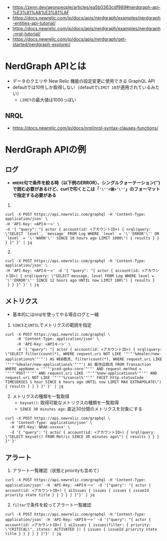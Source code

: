 - https://zenn.dev/aeonpeople/articles/ea5b0363cdf989#nerdgraph-api-%E3%81%A8%E3%81%AF
- https://docs.newrelic.com/jp/docs/apis/nerdgraph/examples/nerdgraph-entities-api-tutorial/
- https://docs.newrelic.com/jp/docs/apis/nerdgraph/examples/nerdgraph-nrql-tutorial/
- https://docs.newrelic.com/jp/docs/apis/nerdgraph/get-started/nerdgraph-explorer/

# NerdGraph APIとは
- データのクエリや New Relic 機能の設定変更に使用できる GraphQL API
- defaultでは10件しか取得しない（defaultで`LIMIT 10`が適用されているみたい）
  - `LIMIT`の最大値は1000っぽい

## NRQL
- https://docs.newrelic.com/jp/docs/nrql/nrql-syntax-clauses-functions/

# NerdGraph APIの例
## ログ
- **`WHERE`句で条件を絞る時（以下例のERROR）、シングルクォーテーション('')で囲む必要があるけど、curlで叩くとこは「`'\''<値>'\''`」のフォーマットで指定する必要がある**

1.  
```
curl -X POST https://api.newrelic.com/graphql -H 'Content-Type: application/json' \
-H 'API-Key: <APIキー>' \
-d '{ "query": "{ actor { account(id: <アカウントID>) { nrql(query: \"SELECT `level`, `message` FROM Log WHERE `level` = '\''ERROR'\'' OR `level` = '\''WARN'\'' SINCE 10 hours ago LIMIT 1000\") { results } } } }" }' | jq
```

2.   
```
curl -X POST https://api.newrelic.com/graphql -H 'Content-Type: application/json' \
-H 'API-Key: <APIキー>' -d '{ "query": "{ actor { account(id: <アカウントID>) { nrql(query: \"SELECT message, level FROM Log WHERE level = '\''ERROR'\'' SINCE 12 hours ago UNTIL now LIMIT 100\") { results }
 } } }" }' | jq
```

## メトリクス
- 基本的にはnrqlを使ってやる場合ログと一緒

1. `SINCE`と`UNTIL`でメトリクスの範囲を指定  
```shell
curl -X POST https://api.newrelic.com/graphql \
     -H 'Content-Type: application/json' \
     -H 'API-Key: <APIキー>' \
     -d '{ "query": "{ actor { account(id: <アカウントID>) { nrql(query: \"SELECT filter(count(*), WHERE request.uri NOT LIKE '"'"'%dealer/new-applications%'"'"') AS WEB商流, filter(count(*), WHERE request.uri LIKE '"'"'%dealer/new-applications%'"'"') AS 販売店商流 FROM Transaction WHERE appName = '"'"'prod-goku-core'"'"' AND request.method = '"'"'POST'"'"' AND request.uri LIKE '"'"'%new-applications%'"'"' AND request.uri NOT LIKE '"'"'%/cancel%'"'"' FACET http.statusCode TIMESERIES 1 hour SINCE 6 hours ago UNTIL now LIMIT MAX EXTRAPOLATE\") { results } } } }" }' | jq
```

2. メトリクスの種類を一覧取得
   - `keyset()`: 取得可能なメトリクスの種類を一覧取得
   - `SINCE 30 minutes ago`: 直近30分間のメトリクスを対象にする  

```shell
curl -X POST https://api.newrelic.com/graphql \
  -H 'Content-Type: application/json' \
  -H 'API-Key: NRAK-xxxxxx' \
  -d '{ "query": "{ actor { account(id: <アカウントID>) { nrql(query: \"SELECT keyset() FROM Metric SINCE 30 minutes ago\") { results } } } }" }'
```

## アラート
1. アラート一覧確認（状態とpriorityも含めて）  
```
curl -X POST https://api.newrelic.com/graphql -H 'Content-Type: application/json' -H 'API-Key: <APIキー>' -d '{"query": "{ actor { account(id: <アカウントID>) { aiIssues { issues { issues { issueId priority state title } } } } } }"}' | jq
```

2. `filter`で条件を絞ってアラート一覧確認  
```
curl -X POST https://api.newrelic.com/graphql -H 'Content-Type: application/json' -H 'API-Key: <APIキー>' -d '{"query": "{ actor { account(id: <アカウントID>) { aiIssues { issues(filter: { priority: \"CRITICAL\", states: ACTIVATED }) { issues { issueId priority state title } } } } } }"}' | jq
```